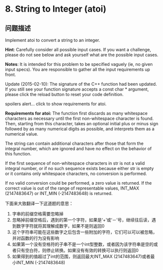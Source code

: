 # 8. String to Integer (atoi)

## 问题描述
Implement atoi to convert a string to an integer.

__Hint__: Carefully consider all possible input cases. If you want a challenge, please do not see below and ask yourself what are the possible input cases.

__Notes__: It is intended for this problem to be specified vaguely (ie, no given input specs). You are responsible to gather all the input requirements up front.

Update (2015-02-10):
The signature of the C++ function had been updated. If you still see your function signature accepts a const char * argument, please click the reload button  to reset your code definition.

spoilers alert... click to show requirements for atoi.

__Requirements for atoi:__
The function first discards as many whitespace characters as necessary until the first non-whitespace character is found. Then, starting from this character, takes an optional initial plus or minus sign followed by as many numerical digits as possible, and interprets them as a numerical value.

The string can contain additional characters after those that form the integral number, which are ignored and have no effect on the behavior of this function.

If the first sequence of non-whitespace characters in str is not a valid integral number, or if no such sequence exists because either str is empty or it contains only whitespace characters, no conversion is performed.

If no valid conversion could be performed, a zero value is returned. If the correct value is out of the range of representable values, INT_MAX (2147483647) or INT_MIN (-2147483648) is returned.

下面来大致翻译一下这道题的意思：

1. 字串的前缀空格需要忽略掉
2. 忽略掉前缀空格后，遇到的第一个字符，如果是‘+’或‘－’号，继续往后读，遇到数字字符就将其理解成数字，如果不是则返回0
3. 这个字符串可能在这些数字之后包含一些附加的字符，它们可以可以被忽略，并对函数的行为没有影响
4. 如果第一个没有空格符的子串不是一个int型整数，或者因为该字符串是空的或者只有空白符，则停止转换。如果没有有效的转换可以执行则返回0
5. 如果得到的值超过了int的范围，则返回最大INT_MAX (2147483647)或者最小INT_MIN (-2147483648)


